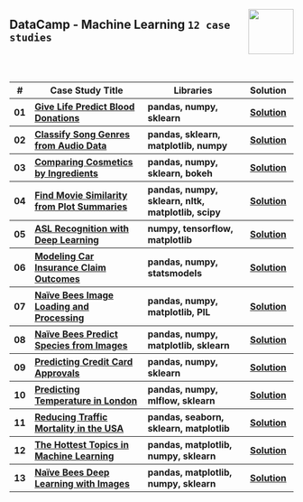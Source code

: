<a href="/datacamp/Machine-Learning/README.md"><img align="right" width="80" src="/logos/datacamp.png"></img></a>

## DataCamp - Machine Learning `12 case studies`

<br><br>

<table>
    <head>
        <tr>
<th align="center">#</th>
<th align="center" width="600px">Case Study Title</th>
<th align="center" width="480px">Libraries</th>
<th align="center" width="120px">Solution</th>
        </tr>
    </head>
    <tbody>
        <tr>
<th align="center">01</th>
<th align="left"><a href="https://app.datacamp.com/learn/projects/646">Give Life Predict Blood Donations</a></th>
<th align="left">pandas, numpy, sklearn</th>
<th align="center"><a href="https://github.com/cs-MohamedAyman/Data-Science-Case-Studies/tree/master/datacamp/Machine-Learning/Give-Life-Predict-Blood-Donations">Solution</a></th>
        </tr>
        <tr>
<th align="center">02</th>
<th align="left"><a href="https://app.datacamp.com/learn/projects/449">Classify Song Genres from Audio Data</a></th>
<th align="left">pandas, sklearn, matplotlib, numpy</th>
<th align="center"><a href="https://github.com/cs-MohamedAyman/Data-Science-Case-Studies/tree/master/datacamp/Machine-Learning/Classify-Song-Genres-from-Audio-Data">Solution</a></th>
        </tr>
        <tr>
<th align="center">03</th>
<th align="left"><a href="https://app.datacamp.com/learn/projects/695">Comparing Cosmetics by Ingredients</a></th>
<th align="left">pandas, numpy, sklearn, bokeh</th>
<th align="center"><a href="https://github.com/cs-MohamedAyman/Data-Science-Case-Studies/tree/master/datacamp/Machine-Learning/Comparing-Cosmetics-by-Ingredients">Solution</a></th>
        </tr>
        <tr>
<th align="center">04</th>
<th align="left"><a href="https://app.datacamp.com/learn/projects/648">Find Movie Similarity from Plot Summaries</a></th>
<th align="left">pandas, numpy, sklearn, nltk, matplotlib, scipy</th>
<th align="center"><a href="https://github.com/cs-MohamedAyman/Data-Science-Case-Studies/tree/master/datacamp/Machine-Learning/Find-Movie-Similarity-from-Plot-Summaries">Solution</a></th>
        </tr>
        <tr>
<th align="center">05</th>
<th align="left"><a href="https://app.datacamp.com/learn/projects/509">ASL Recognition with Deep Learning</a></th>
<th align="left">numpy, tensorflow, matplotlib</th>
<th align="center"><a href="https://github.com/cs-MohamedAyman/Data-Science-Case-Studies/tree/master/datacamp/Machine-Learning/ASL-Recognition-with-Deep-Learning">Solution</a></th>
        </tr>
        <tr>
<th align="center">06</th>
<th align="left"><a href="https://app.datacamp.com/learn/projects/modeling_car_insurance_claim_outcomes">Modeling Car Insurance Claim Outcomes</a></th>
<th align="left">pandas, numpy, statsmodels</th>
<th align="center"><a href="https://github.com/cs-MohamedAyman/Data-Science-Case-Studies/tree/master/datacamp/Machine-Learning/Modeling-Car-Insurance-Claim-Outcomes">Solution</a></th>
        </tr>
        <tr>
<th align="center">07</th>
<th align="left"><a href="https://app.datacamp.com/learn/projects/374">Naïve Bees Image Loading and Processing</a></th>
<th align="left">pandas, numpy, matplotlib, PIL</th>
<th align="center"><a href="https://github.com/cs-MohamedAyman/Data-Science-Case-Studies/tree/master/datacamp/Machine-Learning/Na%C3%AFve-Bees-Image-Loading-and-Processing">Solution</a></th>
        </tr>
        <tr>
<th align="center">08</th>
<th align="left"><a href="https://app.datacamp.com/learn/projects/412">Naïve Bees Predict Species from Images</a></th>
<th align="left">pandas, numpy, matplotlib, sklearn</th>
<th align="center"><a href="https://github.com/cs-MohamedAyman/Data-Science-Case-Studies/tree/master/datacamp/Machine-Learning/Na%C3%AFve-Bees-Predict-Species-from-Images">Solution</a></th>
        </tr>
        <tr>
<th align="center">09</th>
<th align="left"><a href="https://app.datacamp.com/learn/projects/558">Predicting Credit Card Approvals</a></th>
<th align="left">pandas, numpy, sklearn</th>
<th align="center"><a href="https://github.com/cs-MohamedAyman/Data-Science-Case-Studies/tree/master/datacamp/Machine-Learning/Predicting-Credit-Card-Approvals">Solution</a></th>
        </tr>
        <tr>
<th align="center">10</th>
<th align="left"><a href="https://app.datacamp.com/learn/projects/predicting_temperature_in_london">Predicting Temperature in London</a></th>
<th align="left">pandas, numpy, mlflow, sklearn</th>
<th align="center"><a href="https://github.com/cs-MohamedAyman/Data-Science-Case-Studies/tree/master/datacamp/Machine-Learning/Predicting-Temperature-in-London">Solution</a></th>
        </tr>
        <tr>
<th align="center">11</th>
<th align="left"><a href="https://app.datacamp.com/learn/projects/traffic-mortality">Reducing Traffic Mortality in the USA</a></th>
<th align="left">pandas, seaborn, sklearn, matplotlib</th>
<th align="center"><a href="https://github.com/cs-MohamedAyman/Data-Science-Case-Studies/tree/master/datacamp/Machine-Learning/Reducing-Traffic-Mortality-in-the-USA">Solution</a></th>
        </tr>
        <tr>
<th align="center">12</th>
<th align="left"><a href="https://app.datacamp.com/learn/projects/158">The Hottest Topics in Machine Learning</a></th>
<th align="left">pandas, matplotlib, numpy, sklearn</th>
<th align="center"><a href="https://github.com/cs-MohamedAyman/Data-Science-Case-Studies/tree/master/datacamp/Machine-Learning/The-Hottest-Topics-in-Machine-Learning">Solution</a></th>
        </tr>
        <tr>
<th align="center">13</th>
<th align="left"><a href="https://app.datacamp.com/learn/projects/555">Naïve Bees Deep Learning with Images</a></th>
<th align="left">pandas, matplotlib, numpy, sklearn</th>
<th align="center"><a href="https://github.com/cs-MohamedAyman/Data-Science-Case-Studies/tree/master/datacamp/Machine-Learning/Naïve-Bees-Deep-Learning-with-Images">Solution</a></th>
        </tr>
    </body>
</table>
